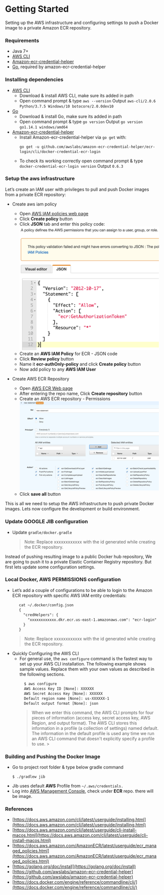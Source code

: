 # Getting Started

Setting up the AWS infrastructure and configuring settings to push a Docker image to a private Amazon ECR repository.
 
### Requirements
 - Java 7+
 - [AWS CLI](https://aws.amazon.com/cli/)
 - [Amazon-ecr-credential-helper](https://github.com/awslabs/amazon-ecr-credential-helper)
 - [Go](https://golang.org/dl/), required by amazon-ecr-credential-helper
 
### Installing dependencies
 - [AWS CLI](https://aws.amazon.com/cli/)
    - Download & install AWS CLI, make sure its added in path
    - Open command prompt & type `aws --version` Output `aws-cli/2.0.6 Python/3.7.5 Windows/10 botocore/2.0.0dev10`
 - [Go](https://golang.org/dl/)
    - Download & install Go, make sure its added in path
    - Open command prompt & type `go version` Output `go version go1.14.1 windows/amd64`
 - [Amazon-ecr-credential-helper](https://github.com/awslabs/amazon-ecr-credential-helper)
    - Install Amazon-ecr-credential-helper via `go get` with:      
        ```
        go get -u github.com/awslabs/amazon-ecr-credential-helper/ecr-login/cli/docker-credential-ecr-login
        ```
    - To check its working correctly open command prompt & type `docker-credential-ecr-login version` Output  `0.6.3`

### Setup the aws infrastructure
Let’s create an IAM user with privileges to pull and push Docker images from a private ECR repository:
 - Create aws iam policy
    - Open [AWS IAM policies web page](https://console.aws.amazon.com/iam/home#/policies)
    - Click **Create policy** button
    - Click **JSON** tab and enter this policy code:
      ![Amazon IAM Policy Image](docs/create-aws-iam-policy-ecr-json-code.png "Amazon IAM Policy Image")
    - Create an **AWS IAM Policy** for ECR - JSON code    
    - Click **Review policy** button
    - Name it **ecr-authOnly-policy** and click **Create policy** button
    - Now add policy to any **AWS IAM User**
    
 - Create AWS ECR Repository
    - Open [AWS ECR Web page](https://us-east-1.console.aws.amazon.com/ecr)
    - After entering the repo name, Click **Create repository** button
    - Create an AWS ECR repository - Permissions
     ![Amazon ECR Repo persmission](docs/create-aws-ecr-repository-permissions.png "Amazon Repo permission image")
    - Click **save all** button
    
This is all we need to setup the AWS infrastructure to push private Docker images. Lets now configure the development or build environment.     

### Update GOOGLE JIB configuration
 - Update `gradle/docker.gradle`
    >  Note: Replace xxxxxxxxxxxx with the id generated while creating the ECR repository.

Instead of pushing resulting image to a public Docker hub repository, We are going to push it to a private Elastic Container Registry repository. But first lets update some configuration settings.

### Local Docker, AWS PERMISSIONS configuration
 - Let’s add a couple of configurations to be able to login to the Amazon ECR repository with specific AWS IAM entity credentials:
     ```
        cat ~/.docker/config.json
        {
          "credHelpers": {
            "xxxxxxxxxxxx.dkr.ecr.us-east-1.amazonaws.com": "ecr-login"
          }
        }
     ```
     >  Note: Replace xxxxxxxxxxxx with the id generated while creating the ECR repository.
 - Quickly Configuring the AWS CLI
    - For general use, the `aws configure` command is the fastest way to set up your AWS CLI installation. The following example shows sample values. Replace them with your own values as described in the following sections.
        ```
          $ aws configure
          AWS Access Key ID [None]: XXXXXX
          AWS Secret Access Key [None]: XXXXXX
          Default region name [None]: us-XXXXXX-1
          Default output format [None]: json
        ```
      >  When we enter this command, the AWS CLI prompts for four pieces of information (access key, secret access key, AWS Region, and output format). The AWS CLI stores this information in a profile (a collection of settings) named default. The information in the default profile is used any time we run an AWS CLI command that doesn't explicitly specify a profile to use.
                                                                                                                                                                                                                                                                                                                                                                                                                                                                              >   
### Building and Pushing the Docker Image
 - Go to project root folder & type below gradle command
    ```
    $ ./gradlew jib
   ```
 - Jib uses default **AWS** Profile from `~/.aws/credentials.`
 - Log into [AWS Management Console](https://aws.amazon.com/console/), check under **ECR** repo. there will be image.
 
 ### References
  - [https://docs.aws.amazon.com/cli/latest/userguide/installing.html](https://docs.aws.amazon.com/cli/latest/userguide/installing.html)
  - [https://docs.aws.amazon.com/cli/latest/userguide/cli-install-macos.html](https://docs.aws.amazon.com/cli/latest/userguide/cli-install-macos.html)
  - [https://docs.aws.amazon.com/AmazonECR/latest/userguide/ecr_managed_policies.html](https://docs.aws.amazon.com/AmazonECR/latest/userguide/ecr_managed_policies.html)
  - [https://golang.org/doc/install](https://golang.org/doc/install)
  - [https://github.com/awslabs/amazon-ecr-credential-helper](https://github.com/awslabs/amazon-ecr-credential-helper)
  - [https://docs.docker.com/engine/reference/commandline/cli/](https://docs.docker.com/engine/reference/commandline/cli/)

  
